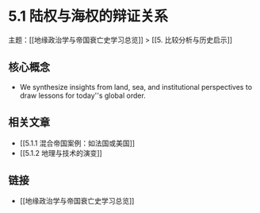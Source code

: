 # 5.1 陆权与海权的辩证关系

主题：[[地缘政治学与帝国衰亡史学习总览]] > [[5. 比较分析与历史启示]]

## 核心概念

- We synthesize insights from land, sea, and institutional perspectives to draw lessons for today''s global order.

## 相关文章

- [[5.1.1 混合帝国案例：如法国或美国]]
- [[5.1.2 地理与技术的演变]]

## 链接

- [[地缘政治学与帝国衰亡史学习总览]]
